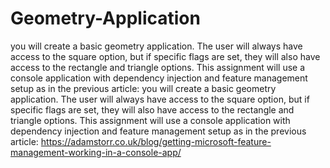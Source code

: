 # Geometry-Application
you will create a basic geometry application. The user will always have access to the square option, but if specific flags are set, they will also have access to the rectangle and triangle options. This assignment will use a console application with dependency injection and feature management setup as in the previous article:
you will create a basic geometry application. The user will always have access to the square option, but if specific flags are set, they will also have access to the rectangle and triangle options. This assignment will use a console application with dependency injection and feature management setup as in the previous article: https://adamstorr.co.uk/blog/getting-microsoft-feature-management-working-in-a-console-app/
